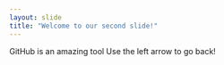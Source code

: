 ```yaml
---
layout: slide
title: "Welcome to our second slide!"
---
```

GitHub is an amazing tool
Use the left arrow to go back!
